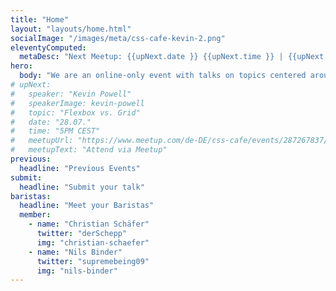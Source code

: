 ```yaml
---
title: "Home"
layout: "layouts/home.html"
socialImage: "/images/meta/css-cafe-kevin-2.png"
eleventyComputed:
  metaDesc: "Next Meetup: {{upNext.date }} {{upNext.time }} | {{upNext.topic}} by {{upNext.speaker}}"
hero:
  body: "We are an online-only event with talks on topics centered around CSS."
# upNext:
#   speaker: "Kevin Powell"
#   speakerImage: kevin-powell
#   topic: "Flexbox vs. Grid"
#   date: "28.07."
#   time: "5PM CEST"
#   meetupUrl: "https://www.meetup.com/de-DE/css-cafe/events/287267837/"
#   meetupText: "Attend via Meetup"
previous:
  headline: "Previous Events"
submit:
  headline: "Submit your talk"
baristas:
  headline: "Meet your Baristas"
  member:
    - name: "Christian Schäfer"
      twitter: "derSchepp"
      img: "christian-schaefer"
    - name: "Nils Binder"
      twitter: "supremebeing09"
      img: "nils-binder"
---
```

